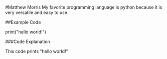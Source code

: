 #Matthew Morris
My favorite programming language is python because it is very versatile and easy to use.

##Example Code

print("hello world!")

###Code Explanation

This code prints "hello world!"

